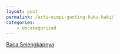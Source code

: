 ```yaml
---
layout: post
permalink: /arti-mimpi-gunting-kuku-kaki/
categories:
    - Uncategorized
---
```


[Baca Selengkapnya](/06)